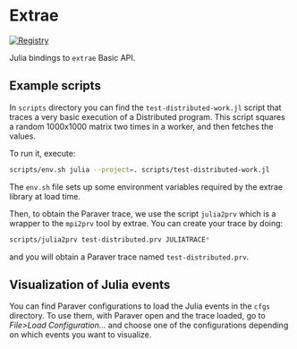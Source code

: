 # Extrae

[![Registry](https://badgen.net/badge/registry/bsc-quantic/purple)](https://github.com/bsc-quantic/Registry)

Julia bindings to `extrae` Basic API.

## Example scripts

In `scripts` directory you can find the `test-distributed-work.jl` script that traces a very basic execution of a Distributed program.  This script squares a random 1000x1000 matrix two times in a worker, and then fetches the values.

To run it, execute:

```bash
scripts/env.sh julia --project=. scripts/test-distributed-work.jl
```

The `env.sh` file sets up some environment variables required by the extrae library at load time.

Then, to obtain the Paraver trace, we use the script `julia2prv` which is a wrapper to the `mpi2prv` tool by extrae. You can create your trace by doing:

```bash
scripts/julia2prv test-distributed.prv JULIATRACE*
```

and you will obtain a Paraver trace named `test-distributed.prv`.

## Visualization of Julia events
You can find Paraver configurations to load the Julia events in the `cfgs` directory.  To use them, with Paraver open and the trace loaded, go to _File>Load Configuration..._ and choose one of the configurations depending on which events you want to visualize.
